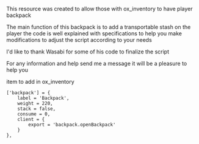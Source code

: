 This resource was created to allow those with ox_inventory to have player backpack

The main function of this backpack is to add a transportable stash on the player the code is well explained with specifications to help you make modifications to adjust the script according to your needs

I'd like to thank Wasabi for some of his code to finalize the script

For any information and help send me a message it will be a pleasure to help you

item to add in ox_inventory

	['backpack'] = {
		label = 'Backpack',
		weight = 220,
		stack = false,
		consume = 0,
		client = {
			export = 'backpack.openBackpack'
		}
	},
